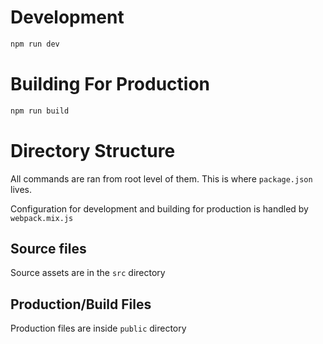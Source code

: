 # Development

```bash
npm run dev
```

# Building For Production

```bash
npm run build
```

# Directory Structure

All commands are ran from root level of them. This is where `package.json` lives.

Configuration for development and building for production is handled by `webpack.mix.js`

## Source files

Source assets are in the `src` directory

## Production/Build Files

Production files are inside `public` directory
